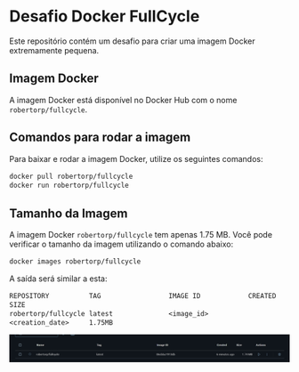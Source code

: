 # Desafio Docker FullCycle

Este repositório contém um desafio para criar uma imagem Docker extremamente pequena.

## Imagem Docker

A imagem Docker está disponível no Docker Hub com o nome `robertorp/fullcycle`.

## Comandos para rodar a imagem

Para baixar e rodar a imagem Docker, utilize os seguintes comandos:

```sh
docker pull robertorp/fullcycle
docker run robertorp/fullcycle
```

## Tamanho da Imagem

A imagem Docker `robertorp/fullcycle` tem apenas 1.75 MB. Você pode verificar o tamanho da imagem utilizando o comando abaixo:

```sh
docker images robertorp/fullcycle
```

A saída será similar a esta:

```
REPOSITORY          TAG                 IMAGE ID            CREATED             SIZE
robertorp/fullcycle latest              <image_id>          <creation_date>     1.75MB
```

![Tamanho da Imagem](desafio%2001%20tamanho%20imagem.png)
